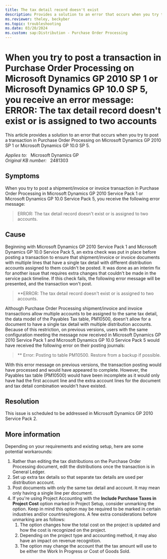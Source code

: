 ```yaml
---
title: The tax detail record doesn't exist
description: Provides a solution to an error that occurs when you try to post a transaction in Purchase Order Processing on Microsoft Dynamics GP 2010 SP 1 or Microsoft Dynamics GP 10.0 SP 5.
ms.reviewer: theley, beckyber
ms.topic: troubleshooting
ms.date: 03/20/2024
ms.custom: sap:Distribution - Purchase Order Processing
---
```

# When you try to post a transaction in Purchase Order Processing on Microsoft Dynamics GP 2010 SP 1 or Microsoft Dynamics GP 10.0 SP 5, you receive an error message: ERROR: The tax detail record doesn't exist or is assigned to two accounts

This article provides a solution to an error that occurs when you try to post a transaction in Purchase Order Processing on Microsoft Dynamics GP 2010 SP 1 or Microsoft Dynamics GP 10.0 SP 5.

_Applies to:_ &nbsp; Microsoft Dynamics GP  
_Original KB number:_ &nbsp; 2481303

## Symptoms

When you try to post a shipment/invoice or invoice transaction in Purchase Order Processing in Microsoft Dynamics GP 2010 Service Pack 1 or Microsoft Dynamics GP 10.0 Service Pack 5, you receive the following error message:

> ERROR: The tax detail record doesn't exist or is assigned to two accounts.

## Cause

Beginning with Microsoft Dynamics GP 2010 Service Pack 1 and Microsoft Dynamics GP 10.0 Service Pack 5, an extra check was put in place before posting a transaction to ensure that shipment/invoice or invoice documents with multiple lines that have a single tax detail with different distribution accounts assigned to them couldn't be posted. It was done as an interim fix for another issue that requires extra changes that couldn't be made in the service pack timeline. If this check fails, the following error message will be presented, and the transaction won't post.

> **ERROR: The tax detail record doesn't exist or is assigned to two accounts.

Although Purchase Order Processing shipment/invoice and invoice transactions allow multiple accounts to be assigned to the same tax detail, the data model of the Payables Tax table, PM10500, doesn't allow for a document to have a single tax detail with multiple distribution accounts. Because of this restriction, on previous versions, users with the same configuration meeting the message now received in Microsoft Dynamics GP 2010 Service Pack 1 and Microsoft Dynamics GP 10.0 Service Pack 5 would have received the following error on their posting journals:

> ** Error: Posting to table PM10500. Restore from a backup if possible.

With this error message on previous versions, the transaction posting would have processed and would have appeared to complete. However, the Payables tax table (PM10500) would have been incomplete as it would only have had the first account line and the extra account lines for the document and tax detail combination wouldn't have existed.

## Resolution

This issue is scheduled to be addressed in Microsoft Dynamics GP 2010 Service Pack 2.

## More information

Depending on your requirements and existing setup, here are some potential workarounds:

1. Rather than editing the tax distributions on the Purchase Order Processing document, edit the distributions once the transaction is in General Ledger.
2. Set up extra tax details so that separate tax details are used per distribution account.
3. Post documents with only the same tax detail and account. It may mean only having a single line per document.
4. If you're using Project Accounting with the **Include Purchase Taxes in Project Cost** option marked in Project Setup, consider unmarking the option. Keep in mind this option may be required to be marked in certain industries and/or countries/regions. A few extra considerations before unmarking are as follows:
    1. The option changes how the total cost on the project is updated and how the cost is recognized on the project.
    1. Depending on the project type and accounting method, it may also have an impact on revenue recognition.
    1. The option may change the account that the tax amount will use to be either the Work In Progress or Cost of Goods Sold.
